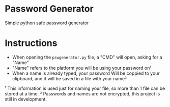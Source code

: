 # Password Generator
Simple python safe password generator

# Instructions

- When opening the `pswgenerator.py` file, a "CMD" will open, asking for a "Name"
- "Name" refers to the platform you will be using your password on¹
- When a name is already typed, your password Will be coppied to your clipboard, and it will be saved in a file with your name²

¹ This information is used just for naming your file, so more than 1 file can be stored at a time.
² Passwords and names are not encrypted, this project is still in development.